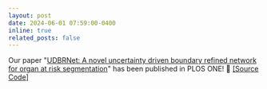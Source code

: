 ```yaml
---
layout: post
date: 2024-06-01 07:59:00-0400
inline: true
related_posts: false
---
```


Our paper "[UDBRNet: A novel uncertainty driven boundary refined network for organ at risk segmentation](https://doi.org/10.1371/journal.pone.0304771)" has been published in PLOS ONE! :microscope: [[Source Code]](https://github.com/riadhassan/UDBRNet)